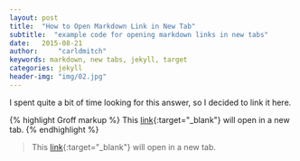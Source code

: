 ```yaml
---
layout: post
title:  "How to Open Markdown Link in New Tab"
subtitle:  "example code for opening markdown links in new tabs"
date:   2015-08-21
author:     "carldmitch"
keywords: markdown, new tabs, jekyll, target 
categories: jekyll
header-img: "img/02.jpg"
---
```

I spent quite a bit of time looking for this answer, so I decided to link it here.

{% highlight Groff markup %}
This [link](http://stackoverflow.com/a/4705645){:target="\_blank"} will open in a new tab.
{% endhighlight %}

> This [link](http://stackoverflow.com/a/4705645){:target="\_blank"} will open in a new tab.
